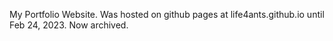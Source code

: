 My Portfolio Website. Was hosted on github pages at life4ants.github.io until Feb 24, 2023. 
Now archived. 
